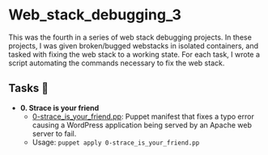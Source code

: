 #  Web_stack_debugging_3

This was the fourth in a series of web stack debugging projects. In these
projects, I was given broken/bugged webstacks in isolated containers,
and tasked with fixing the web stack to a working state. For each
task, I wrote a script automating the commands necessary to fix the
web stack.

## Tasks :page_with_curl:

* **0. Strace is your friend**
  * [0-strace_is_your_friend.pp](./0-strace_is_your_friend.pp): Puppet manifest
  that fixes a typo error causing a WordPress application being served by an Apache
  web server to fail.
  * Usage: `puppet apply 0-strace_is_your_friend.pp`
